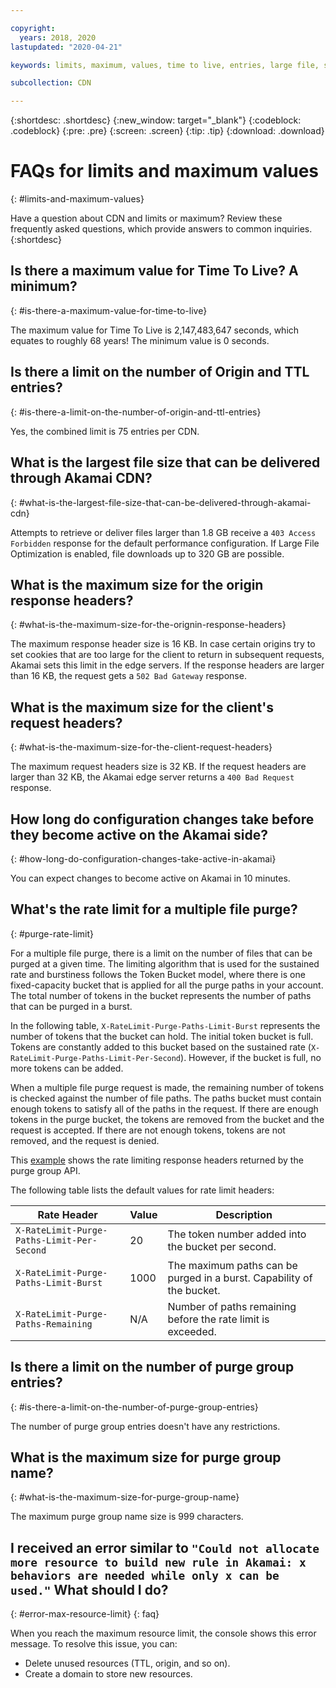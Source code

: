 ```yaml
---

copyright:
  years: 2018, 2020
lastupdated: "2020-04-21"

keywords: limits, maximum, values, time to live, entries, large file, size, optimization, downloads, years

subcollection: CDN

---
```


{:shortdesc: .shortdesc}
{:new_window: target="_blank"}
{:codeblock: .codeblock}
{:pre: .pre}
{:screen: .screen}
{:tip: .tip}
{:download: .download}

# FAQs for limits and maximum values
{: #limits-and-maximum-values}

Have a question about CDN and limits or maximum? Review these frequently asked questions, which provide answers to common inquiries.
{:shortdesc}

## Is there a maximum value for Time To Live? A minimum?
{: #is-there-a-maximum-value-for-time-to-live}

The maximum value for Time To Live is 2,147,483,647 seconds, which equates to roughly 68 years! The minimum value is 0 seconds.

## Is there a limit on the number of Origin and TTL entries?
{: #is-there-a-limit-on-the-number-of-origin-and-ttl-entries}

Yes, the combined limit is 75 entries per CDN.

## What is the largest file size that can be delivered through Akamai CDN?
{: #what-is-the-largest-file-size-that-can-be-delivered-through-akamai-cdn}

Attempts to retrieve or deliver files larger than 1.8 GB receive a `403 Access Forbidden` response for the default performance configuration. If Large File Optimization is enabled, file downloads up to 320 GB are possible.

## What is the maximum size for the origin response headers?
{: #what-is-the-maximum-size-for-the-orignin-response-headers}

The maximum response header size is 16 KB. In case certain origins try to set cookies that are too large for the client to return in subsequent requests, Akamai sets this limit in the edge servers. If the response headers are larger than 16 KB, the request gets a `502 Bad Gateway` response.

## What is the maximum size for the client's request headers?
{: #what-is-the-maximum-size-for-the-client-request-headers}

The maximum request headers size is 32 KB. If the request headers are larger than 32 KB, the Akamai edge server returns a `400 Bad Request` response.

## How long do configuration changes take before they become active on the Akamai side?
{: #how-long-do-configuration-changes-take-active-in-akamai}

You can expect changes to become active on Akamai in 10 minutes.

## What's the rate limit for a multiple file purge?
{: #purge-rate-limit}

For a multiple file purge, there is a limit on the number of files that can be purged at a given time. The limiting algorithm that is used for the sustained rate and burstiness follows the Token Bucket model, where there is one fixed-capacity bucket that is applied for all the purge paths in your account. The total number of tokens in the bucket represents the number of paths that can be purged in a burst. 

In the following table, `X-RateLimit-Purge-Paths-Limit-Burst` represents the number of tokens that the bucket can hold. The initial token bucket is full. Tokens are constantly added to this bucket based on the sustained rate (`X-RateLimit-Purge-Paths-Limit-Per-Second`). However, if the bucket is full, no more tokens can be added.

When a multiple file purge request is made, the remaining number of tokens is checked against the number of file paths. The paths bucket must contain enough tokens to satisfy all of the paths in the request. If there are enough tokens in the purge bucket, the tokens are removed from the bucket and the request is accepted. If there are not enough tokens, tokens are not removed, and the request is denied.  

This [example](/docs/CDN?topic=CDN-code-examples-using-the-cdn-api#create-group-example) shows the rate limiting response headers returned by the purge group API.

The following table lists the default values for rate limit headers:

|  Rate Header   | Value  | Description |
|  ----  | ----  | ----  |
| `X-RateLimit-Purge-Paths-Limit-Per-Second`  | 20 | The token number added into the bucket per second. |
| `X-RateLimit-Purge-Paths-Limit-Burst` | 1000 | The maximum paths can be purged in a burst. Capability of the bucket. |
| `X-RateLimit-Purge-Paths-Remaining` | N/A | Number of paths remaining before the rate limit is exceeded. |

## Is there a limit on the number of purge group entries?
{: #is-there-a-limit-on-the-number-of-purge-group-entries}

The number of purge group entries doesn't have any restrictions.

## What is the maximum size for purge group name?
{: #what-is-the-maximum-size-for-purge-group-name}

The maximum purge group name size is 999 characters.

## I received an error similar to `"Could not allocate more resource to build new rule in Akamai: x behaviors are needed while only x can be used."` What should I do?
{: #error-max-resource-limit}
{: faq}

When you reach the maximum resource limit, the console shows this error message. To resolve this issue, you can:

* Delete unused resources (TTL, origin, and so on).
* Create a domain to store new resources.


